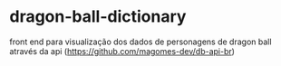 # dragon-ball-dictionary
front end para visualização dos dados de personagens de dragon ball através da api (https://github.com/magomes-dev/db-api-br)
